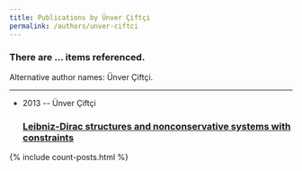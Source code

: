 ```yaml
---
title: Publications by Ünver Çiftçi
permalink: /authors/unver-ciftci
---
```


<h3 id="number-posts">There are ... items referenced.</h3>
<p id='info-authors'>Alternative author names: Ünver Çiftçi.</p>
<hr />
<ul class="post-list">
<li><span class='post-meta'>2013 -- Ünver Çiftçi</span><h3><a class='post-link' href="{{ site.baseurl }}/leibniz-dirac-structures-and-nonconservative-systems-with-constraints">Leibniz-Dirac structures and nonconservative systems with constraints</a></h3></li>

</ul>
{% include count-posts.html %}

